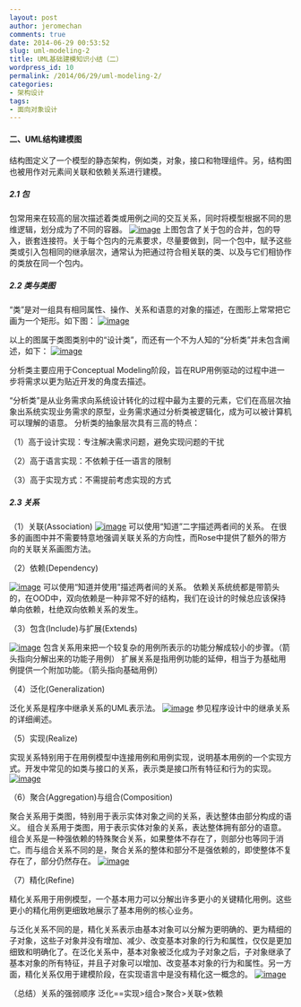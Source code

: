 ```yaml
---
layout: post
author: jeromechan
comments: true
date: 2014-06-29 00:53:52
slug: uml-modeling-2
title: UML基础建模知识小结（二）
wordpress_id: 10
permalink: /2014/06/29/uml-modeling-2/
categories:
- 架构设计
tags:
- 面向对象设计
---
```


#### 二、UML结构建模图
结构图定义了一个模型的静态架构，例如类，对象，接口和物理组件。另，结构图也被用作对元素间关联和依赖关系进行建模。

##### 2.1 包
包常用来在较高的层次描述着类或用例之间的交互关系，同时将模型根据不同的思维逻辑，划分成为了不同的容器。
[![image](/images/2014-06-29-uml-modeling-2/image_thumb.png)](/images/2014-06-29-uml-modeling-2/image.png)
上图包含了关于包的合并，包的导入，嵌套连接符。关于每个包内的元素要求，尽量要做到，同一个包中，赋予这些类或引入包相同的继承层次，通常认为把通过符合相关联的类、以及与它们相协作的类放在同一个包内。

##### 2.2 类与类图
“类”是对一组具有相同属性、操作、关系和语意的对象的描述，在图形上常常把它画为一个矩形。如下图：
[![image](/images/2014-06-29-uml-modeling-2/image_thumb1.png)](/images/2014-06-29-uml-modeling-2/image1.png)

以上的图属于类图类别中的“设计类”，而还有一个不为人知的“分析类”并未包含阐述，如下：
[![image](/images/2014-06-29-uml-modeling-2/image_thumb2.png)](/images/2014-06-29-uml-modeling-2/image2.png)

分析类主要应用于Conceptual Modeling阶段，旨在RUP用例驱动的过程中进一步将需求以更为贴近开发的角度去描述。

“分析类”是从业务需求向系统设计转化的过程中最为主要的元素，它们在高层次抽象出系统实现业务需求的原型，业务需求通过分析类被逻辑化，成为可以被计算机可以理解的语意。
分析类的抽象层次具有三高的特点：

（1）高于设计实现：专注解决需求问题，避免实现问题的干扰  

（2）高于语言实现：不依赖于任一语言的限制  

（3）高于实现方式：不需提前考虑实现的方式

##### 2.3 关系
（1）关联(Association)
[![image](/images/2014-06-29-uml-modeling-2/image_thumb3.png)](/images/2014-06-29-uml-modeling-2/image3.png)
可以使用“知道”二字描述两者间的关系。
在很多的画图中并不需要特意地强调关联关系的方向性，而Rose中提供了额外的带方向的关联关系画图方法。

（2）依赖(Dependency)

[![image](/images/2014-06-29-uml-modeling-2/image_thumb4.png)](/images/2014-06-29-uml-modeling-2/image4.png)
可以使用“知道并使用”描述两者间的关系。
依赖关系统统都是带箭头的，在OOD中，双向依赖是一种非常不好的结构，我们在设计的时候总应该保持单向依赖，杜绝双向依赖关系的发生。

（3）包含(Include)与扩展(Extends)

[![image](/images/2014-06-29-uml-modeling-2/image_thumb5.png)](/images/2014-06-29-uml-modeling-2/image5.png)
包含关系用来把一个较复杂的用例所表示的功能分解成较小的步骤。（箭头指向分解出来的功能子用例）
扩展关系是指用例功能的延伸，相当于为基础用例提供一个附加功能。（箭头指向基础用例）

（4）泛化(Generalization)

泛化关系是程序中继承关系的UML表示法。
[![image](/images/2014-06-29-uml-modeling-2/image_thumb6.png)](/images/2014-06-29-uml-modeling-2/image6.png)
参见程序设计中的继承关系的详细阐述。

（5）实现(Realize)

实现关系特别用于在用例模型中连接用例和用例实现，说明基本用例的一个实现方式。开发中常见的如类与接口的关系，表示类是接口所有特征和行为的实现。
[![image](/images/2014-06-29-uml-modeling-2/image_thumb7.png)](/images/2014-06-29-uml-modeling-2/image7.png)

（6）聚合(Aggregation)与组合(Composition)

聚合关系用于类图，特别用于表示实体对象之间的关系，表达整体由部分构成的语义。
组合关系用于类图，用于表示实体对象的关系，表达整体拥有部分的语意。
组合关系是一种强依赖的特殊聚合关系，如果整体不存在了，则部分也等同于消亡。而与组合关系不同的是，聚合关系的整体和部分不是强依赖的，即使整体不复存在了，部分仍然存在。
[![image](/images/2014-06-29-uml-modeling-2/image_thumb8.png)](/images/2014-06-29-uml-modeling-2/image8.png)

（7）精化(Refine)

精化关系用于用例模型，一个基本用力可以分解出许多更小的关键精化用例。这些更小的精化用例更细致地展示了基本用例的核心业务。

与泛化关系不同的是，精化关系表示由基本对象可以分解为更明确的、更为精细的子对象，这些子对象并没有增加、减少、改变基本对象的行为和属性，仅仅是更加细致和明确化了。在泛化关系中，基本对象被泛化成为子对象之后，子对象继承了基本对象的所有特征，并且子对象可以增加、改变基本对象的行为和属性。另一方面，精化关系仅用于建模阶段，在实现语言中是没有精化这一概念的。
[![image](/images/2014-06-29-uml-modeling-2/image_thumb9.png)](/images/2014-06-29-uml-modeling-2/image9.png)

（总结）关系的强弱顺序
泛化==实现>组合>聚合>关联>依赖


